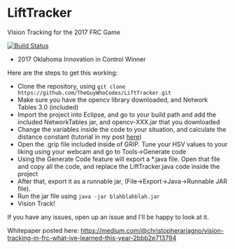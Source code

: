 # LiftTracker
Vision Tracking for the 2017 FRC Game

[![Build Status](https://travis-ci.org/TheGuyWhoCodes/LiftTracker.svg?branch=master)](https://travis-ci.org/TheGuyWhoCodes/LiftTracker)

- 2017 Oklahoma Innovation in Control Winner

Here are the steps to get this working:
 - Clone the repository, using `git clone https://github.com/TheGuyWhoCodes/LiftTracker.git`
 - Make sure you have the opencv library downloaded, and Network Tables 3.0 (included)
 - Import the project into Eclipse, and go to your build path and add the included NetworkTables jar, and opencv-XXX.jar that you downloaded
 - Change the variables inside the code to your situation, and calculate the distance constant (tutorial in my post [here](https://www.chiefdelphi.com/forums/showthread.php?p=1638376#post1638376))
 - Open the .grip file included inside of GRIP. Tune your HSV values to your liking using your webcam and go to Tools->Generate code
 - Using the Generate Code feature will export a *.java file. Open that file and copy all the code, and replace the LiftTracker.java code inside the project
 - After that, export it as a runnable jar, (File->Export->Java->Runnable JAR file).
 - Run the jar file using `java -jar blahblahblah.jar`
 - Vision Track!

If you have any issues, open up an issue and I'll be happy to look at it.

Whitepaper posted here: https://medium.com/@christopherariagno/vision-tracking-in-frc-what-ive-learned-this-year-2bbb2e713794
